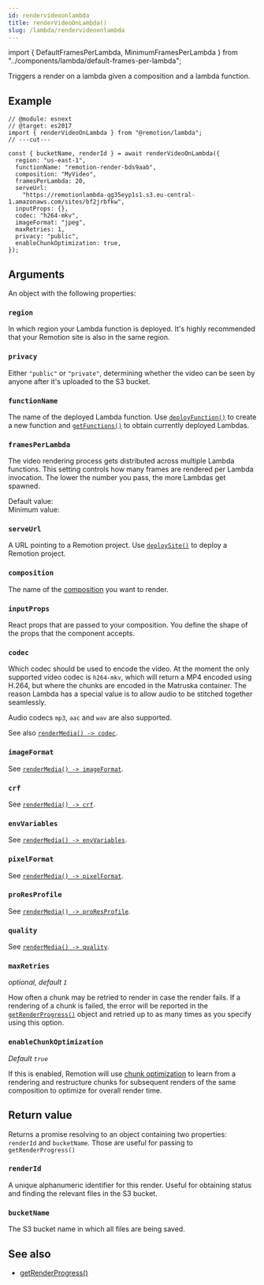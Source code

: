 ```yaml
---
id: rendervideoonlambda
title: renderVideoOnLambda()
slug: /lambda/rendervideoonlambda
---
```


import { DefaultFramesPerLambda, MinimumFramesPerLambda } from "../components/lambda/default-frames-per-lambda";

Triggers a render on a lambda given a composition and a lambda function.

## Example

```tsx twoslash
// @module: esnext
// @target: es2017
import { renderVideoOnLambda } from "@remotion/lambda";
// ---cut---

const { bucketName, renderId } = await renderVideoOnLambda({
  region: "us-east-1",
  functionName: "remotion-render-bds9aab",
  composition: "MyVideo",
  framesPerLambda: 20,
  serveUrl:
    "https://remotionlambda-qg35eyp1s1.s3.eu-central-1.amazonaws.com/sites/bf2jrbfkw",
  inputProps: {},
  codec: "h264-mkv",
  imageFormat: "jpeg",
  maxRetries: 1,
  privacy: "public",
  enableChunkOptimization: true,
});
```

## Arguments

An object with the following properties:

### `region`

In which region your Lambda function is deployed. It's highly recommended that your Remotion site is also in the same region.

### `privacy`

Either `"public"` or `"private"`, determining whether the video can be seen by anyone after it's uploaded to the S3 bucket.

### `functionName`

The name of the deployed Lambda function.
Use [`deployFunction()`](/docs/lambda/deployfunction) to create a new function and [`getFunctions()`](/docs/lambda/getfunctions) to obtain currently deployed Lambdas.

### `framesPerLambda`

The video rendering process gets distributed across multiple Lambda functions. This setting controls how many frames are rendered per Lambda invocation. The lower the number you pass, the more Lambdas get spawned.

Default value: <DefaultFramesPerLambda /> <br/>
Minimum value: <MinimumFramesPerLambda />

### `serveUrl`

A URL pointing to a Remotion project. Use [`deploySite()`](/docs/lambda/deploysite) to deploy a Remotion project.

### `composition`

The name of the [composition](/docs/composition) you want to render.

### `inputProps`

React props that are passed to your composition. You define the shape of the props that the component accepts.

### `codec`

Which codec should be used to encode the video. At the moment the only supported video codec is `h264-mkv`, which will return a MP4 encoded using H.264, but where the chunks are encoded in the Matruska container. The reason Lambda has a special value is to allow audio to be stitched together seamlessly.

Audio codecs `mp3`, `aac` and `wav` are also supported.

See also [`renderMedia() -> codec`](/docs/renderer/render-media#codec).

### `imageFormat`

See [`renderMedia() -> imageFormat`](/docs/renderer/render-media#imageformat).

### `crf`

See [`renderMedia() -> crf`](/docs/renderer/render-media#crf).

### `envVariables`

See [`renderMedia() -> envVariables`](/docs/renderer/render-media#envvariables).

### `pixelFormat`

See [`renderMedia() -> pixelFormat`](/docs/renderer/render-media#pixelformat).

### `proResProfile`

See [`renderMedia() -> proResProfile`](/docs/renderer/render-media#proresprofile).

### `quality`

See [`renderMedia() -> quality`](/docs/renderer/render-media#quality).

### `maxRetries`

_optional, default `1`_

How often a chunk may be retried to render in case the render fails.
If a rendering of a chunk is failed, the error will be reported in the [`getRenderProgress()`](/docs/lambda/getrenderprogress) object and retried up to as many times as you specify using this option.

### `enableChunkOptimization`

_Default `true`_

If this is enabled, Remotion will use [chunk optimization](/docs/lambda/chunk-optimization) to learn from a rendering and restructure chunks for subsequent renders of the same composition to optimize for overall render time.

## Return value

Returns a promise resolving to an object containing two properties: `renderId` and `bucketName`. Those are useful for passing to `getRenderProgress()`

### `renderId`

A unique alphanumeric identifier for this render. Useful for obtaining status and finding the relevant files in the S3 bucket.

### `bucketName`

The S3 bucket name in which all files are being saved.

## See also

- [getRenderProgress()](/docs/lambda/getrenderprogress)
